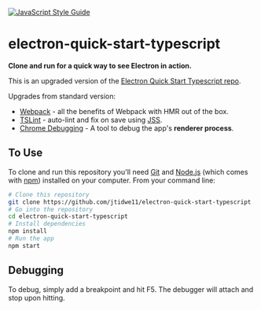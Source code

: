 [![JavaScript Style Guide](https://img.shields.io/badge/code_style-standard-brightgreen.svg)](https://standardjs.com)

# electron-quick-start-typescript

**Clone and run for a quick way to see Electron in action.**

This is an upgraded version of the [Electron Quick Start Typescript repo](https://github.com/electron/electron-quick-start-typescript).

Upgrades from standard version:

- [Webpack](https://github.com/webpack/webpack) - all the benefits of Webpack with HMR out of the box.
- [TSLint](https://github.com/palantir/tslint) - auto-lint and fix on save using [JSS](https://github.com/blakeembrey/tslint-config-standard).
- [Chrome Debugging](https://github.com/Microsoft/vscode-chrome-debug) - A tool to debug the app's **renderer process**.

## To Use

To clone and run this repository you'll need [Git](https://git-scm.com) and [Node.js](https://nodejs.org/en/download/) (which comes with [npm](http://npmjs.com)) installed on your computer. From your command line:

```bash
# Clone this repository
git clone https://github.com/jtidwe11/electron-quick-start-typescript
# Go into the repository
cd electron-quick-start-typescript
# Install dependencies
npm install
# Run the app
npm start
```

## Debugging

To debug, simply add a breakpoint and hit F5.  The debugger will attach and stop upon hitting.
